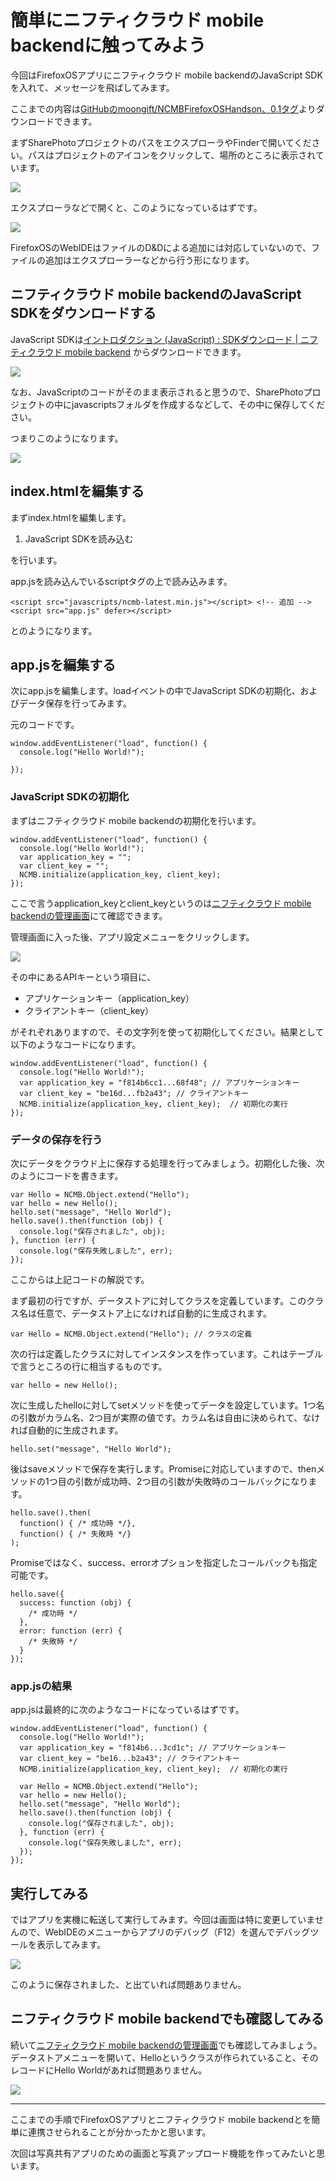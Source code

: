 # 簡単にニフティクラウド mobile backendに触ってみよう

今回はFirefoxOSアプリにニフティクラウド mobile backendのJavaScript SDKを入れて、メッセージを飛ばしてみます。

ここまでの内容は[GitHubのmoongift/NCMBFirefoxOSHandson、0.1タグ](https://github.com/moongift/NCMBFirefoxOSHandson/archive/0.1.zip)よりダウンロードできます。

まずSharePhotoプロジェクトのパスをエクスプローラやFinderで開いてください。パスはプロジェクトのアイコンをクリックして、場所のところに表示されています。

![](project-path.png)

エクスプローラなどで開くと、このようになっているはずです。

![](project-files.png)

FirefoxOSのWebIDEはファイルのD&Dによる追加には対応していないので、ファイルの追加はエクスプローラーなどから行う形になります。

## ニフティクラウド mobile backendのJavaScript SDKをダウンロードする

JavaScript SDKは[イントロダクション (JavaScript) : SDKダウンロード | ニフティクラウド mobile backend](http://mb.cloud.nifty.com/doc/current/introduction/sdkdownload_javascript.html) からダウンロードできます。

![](download-javascript.png)

なお、JavaScriptのコードがそのまま表示されると思うので、SharePhotoプロジェクトの中にjavascriptsフォルダを作成するなどして、その中に保存してください。

つまりこのようになります。

![](sdk-downloaded.png)

## index.htmlを編集する

まずindex.htmlを編集します。

1. JavaScript SDKを読み込む

を行います。

app.jsを読み込んでいるscriptタグの上で読み込みます。

```
<script src="javascripts/ncmb-latest.min.js"></script> <!-- 追加 -->
<script src="app.js" defer></script>
```

とのようになります。

## app.jsを編集する

次にapp.jsを編集します。loadイベントの中でJavaScript SDKの初期化、およびデータ保存を行ってみます。

元のコードです。

```
window.addEventListener("load", function() {
  console.log("Hello World!");
  
});
```

### JavaScript SDKの初期化

まずはニフティクラウド mobile backendの初期化を行います。

```
window.addEventListener("load", function() {
  console.log("Hello World!");
  var application_key = "";
  var client_key = "";
  NCMB.initialize(application_key, client_key);  
});
```

ここで言うapplication_keyとclient_keyというのは[ニフティクラウド mobile backendの管理画面](http://console.mb.cloud.nifty.com/)にて確認できます。

管理画面に入った後、アプリ設定メニューをクリックします。

![](ncmb-dashboard.png)

その中にあるAPIキーという項目に、

- アプリケーションキー（application_key）
- クライアントキー（client_key）

がそれぞれありますので、その文字列を使って初期化してください。結果として以下のようなコードになります。

```
window.addEventListener("load", function() {
  console.log("Hello World!");
  var application_key = "f814b6cc1...68f48"; // アプリケーションキー
  var client_key = "be16d...fb2a43"; // クライアントキー
  NCMB.initialize(application_key, client_key);  // 初期化の実行
});
```

### データの保存を行う

次にデータをクラウド上に保存する処理を行ってみましょう。初期化した後、次のようにコードを書きます。

```
var Hello = NCMB.Object.extend("Hello");
var hello = new Hello();
hello.set("message", "Hello World");
hello.save().then(function (obj) {
  console.log("保存されました", obj);}, function (err) {
  console.log("保存失敗しました", err);});
```

ここからは上記コードの解説です。

まず最初の行ですが、データストアに対してクラスを定義しています。このクラス名は任意で、データストア上になければ自動的に生成されます。

```
var Hello = NCMB.Object.extend("Hello"); // クラスの定義
```

次の行は定義したクラスに対してインスタンスを作っています。これはテーブルで言うところの行に相当するものです。

```
var hello = new Hello();
```

次に生成したhelloに対してsetメソッドを使ってデータを設定しています。1つ名の引数がカラム名、2つ目が実際の値です。カラム名は自由に決められて、なければ自動的に生成されます。

```
hello.set("message", "Hello World");
```

後はsaveメソッドで保存を実行します。Promiseに対応していますので、thenメソッドの1つ目の引数が成功時、2つ目の引数が失敗時のコールバックになります。

```
hello.save().then(
  function() { /* 成功時 */}, 
  function() { /* 失敗時 */}
);
```

Promiseではなく、success、errorオプションを指定したコールバックも指定可能です。

```
hello.save({
  success: function (obj) {
  	/* 成功時 */  },
  error: function (err) {
  	/* 失敗時 */  }
});
```

### app.jsの結果

app.jsは最終的に次のようなコードになっているはずです。

```
window.addEventListener("load", function() {
  console.log("Hello World!");
  var application_key = "f814b6...3cd1c"; // アプリケーションキー
  var client_key = "be16...b2a43"; // クライアントキー
  NCMB.initialize(application_key, client_key);  // 初期化の実行  
  
  var Hello = NCMB.Object.extend("Hello");
  var hello = new Hello();
  hello.set("message", "Hello World");
  hello.save().then(function (obj) {
    console.log("保存されました", obj);
  }, function (err) {
    console.log("保存失敗しました", err);
  });
});
```

## 実行してみる

ではアプリを実機に転送して実行してみます。今回は画面は特に変更していませんので、WebIDEのメニューからアプリのデバッグ（F12）を選んでデバッグツールを表示してみます。

![](webide-debug.png)

このように保存されました、と出ていれば問題ありません。

## ニフティクラウド mobile backendでも確認してみる

続いて[ニフティクラウド mobile backendの管理画面](https://console.mb.cloud.nifty.com/)でも確認してみましょう。データストアメニューを開いて、Helloというクラスが作られていること、そのレコードにHello Worldがあれば問題ありません。

![](ncmb-datastore.png)

----

ここまでの手順でFirefoxOSアプリとニフティクラウド mobile backendとを簡単に連携させられることが分かったかと思います。

次回は写真共有アプリのための画面と写真アップロード機能を作ってみたいと思います。


